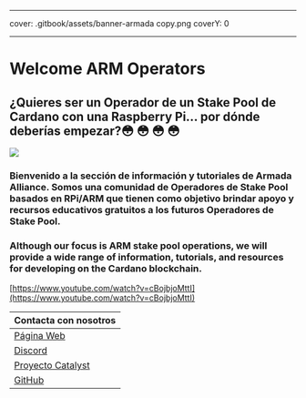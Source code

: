 - - -
cover: .gitbook/assets/banner-armada copy.png coverY: 0
- - -

# Welcome ARM Operators

## ¿Quieres ser un Operador de un Stake Pool de Cardano con una Raspberry Pi... por dónde deberías empezar?😳  😳  😳  😳

![](../.gitbook/assets/download-6-.jpeg)

### **Bienvenido a la sección de información y tutoriales de Armada Alliance.** Somos una comunidad de Operadores de Stake Pool basados en RPi/ARM que tienen como objetivo brindar apoyo y recursos educativos gratuitos a los futuros Operadores de Stake Pool.

### Although our focus is ARM stake pool operations, we will provide a wide range of information, tutorials, and resources for developing on the Cardano blockchain.

[https://www.youtube.com/watch?v=cBojbjoMttI](https://www.youtube.com/watch?v=cBojbjoMttI)

| Contacta con nosotros                                                                                   |
| ------------------------------------------------------------------------------------------------------- |
| [Página Web](https://armada-alliance.com)                                                               |
| [Discord](https://discord.com/invite/EEcB8eb2)                                                          |
| [Proyecto Catalyst ](https://cardano.ideascale.com/a/dtd/ARMing-Cardano/340480-48088#idea-tab-comments) |
| [GitHub](https://github.com/armada-alliance)                                                            |
